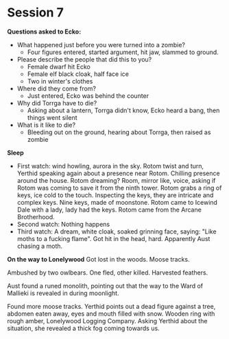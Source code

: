 # Session 7
**Questions asked to Ecko:**
- What happened just before you were turned into a zombie?
	- Four figures entered, started argument, hit jaw, slammed to ground.
- Please describe the people that did this to you?
	- Female dwarf hit Ecko
	- Female elf black cloak, half face ice
	- Two in winter's clothes
- Where did they come from?
	- Just entered, Ecko was behind the counter
- Why did Torrga have to die?
	- Asking about a lantern, Torrga didn't know, Ecko heard a bang, then things went silent
- What is it like to die?
	- Bleeding out on the ground, hearing about Torrga, then raised as zombie

**Sleep**
- First watch: wind howling, aurora in the sky. Rotom twist and turn, Yerthid speaking again about a presence near Rotom. Chilling presence around the house. Rotom dreaming? Room, mirror like, voice, asking if Rotom was coming to save it from the ninth tower. Rotom grabs a ring of keys, ice cold to the touch. Inspecting the keys, they are intricate and complex keys. Nine keys, made of moonstone. Rotom came to Icewind Dale with a lady, lady had the keys. Rotom came from the Arcane Brotherhood.
- Second watch: Nothing happens
- Third watch: A dream, white cloak, soaked grinning face, saying: "Like moths to a fucking flame". Got hit in the head, hard. Apparently Aust chasing a moth.

**On the way to Lonelywood**
Got lost in the woods. Moose tracks.

Ambushed by two owlbears. One fled, other killed. Harvested feathers.

Aust found a runed monolith, pointing out that the way to the Ward of Mallieki is revealed in during moonlight.

Found more moose tracks. Yerthid points out a dead figure against a tree, abdomen eaten away, eyes and mouth filled with snow. Wooden ring with rough amber, Lonelywood Logging Company. Asking Yerthid about the situation, she revealed a thick fog coming towards us.